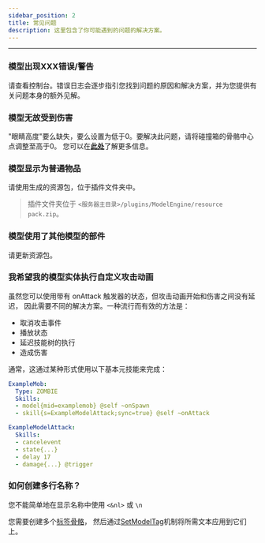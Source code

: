 ```yaml
---
sidebar_position: 2
title: 常见问题
description: 这里包含了你可能遇到的问题的解决方案。
---
```


---

### 模型出现XXX错误/警告

请查看控制台。错误日志会逐步指引您找到问题的原因和解决方案，并为您提供有关问题本身的额外见解。

### 模型无故受到伤害

"眼睛高度"要么缺失，要么设置为低于0。要解决此问题，请将碰撞箱的骨骼中心点调整至高于0。
您可以在[**此处**](/Modeling/Creating-a-Model#hitbox-and-eye-height)了解更多信息。

### 模型显示为普通物品

请使用生成的资源包，位于插件文件夹中。

> 插件文件夹位于 `<服务器主目录>/plugins/ModelEngine/resource pack.zip`。

### 模型使用了其他模型的部件

请更新资源包。

### 我希望我的模型实体执行自定义攻击动画

虽然您可以使用带有 onAttack 触发器的状态，但攻击动画开始和伤害之间没有延迟，
因此需要不同的解决方案。一种流行而有效的方法是：
- 取消攻击事件
- 播放状态
- 延迟技能树的执行
- 造成伤害

通常，这通过某种形式使用以下基本元技能来完成：

```yaml
ExampleMob:
  Type: ZOMBIE
  Skills:
  - model{mid=examplemob} @self ~onSpawn
  - skill{s=ExampleModelAttack;sync=true} @self ~onAttack 
```

```yaml
ExampleModelAttack:
  Skills:
  - cancelevent
  - state{...}
  - delay 17
  - damage{...} @trigger
```

### 如何创建多行名称？

您不能简单地在显示名称中使用 `<&nl>` 或 `\n`

您需要创建多个[标签骨骼](/Modeling/Bone-Behaviors#nametag)，
然后通过[SetModelTag](/MythicMobs/mechanics/model/SetModelTag)机制将所需文本应用到它们上。
